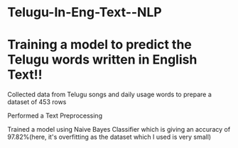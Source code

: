 # Telugu-In-Eng-Text--NLP


# Training a model to predict the Telugu words written in English Text!!

Collected data from Telugu songs and daily usage words to prepare a dataset of 453 rows

Performed a Text Preprocessing

Trained a model using Naive Bayes Classifier which is giving an accuracy of 97.82%(here, it's overfitting as the dataset which I used is very small)

